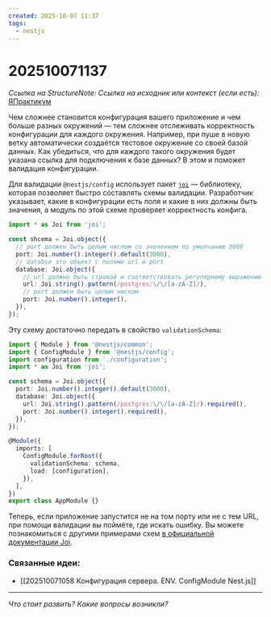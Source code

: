 ```yaml
---
created: 2025-10-07 11:37
tags:
  - nestjs
---
```

# 202510071137
*Ссылка на StructureNote:*
*Ссылка на исходник или контекст (если есть):* [ЯПрактикум](https://practicum.yandex.ru/trainer/backend-nodejs/lesson/64506ddc-7e9d-440a-acf6-bda3f77dd69f/)



Чем сложнее становится конфигурация вашего приложение и чем больше разных окружений — тем сложнее отслеживать корректность конфигурации для каждого окружения. Например, при пуше в новую ветку автоматически создаётся тестовое окружение со своей базой данных. Как убедиться, что для каждого такого окружения будет указана ссылка для подключения к базе данных? В этом и поможет валидация конфигурации.

Для валидации `@nestjs/config` использует пакет [`joi`](https://www.npmjs.com/package/joi) — библиотеку, которая позволяет быстро составлять схемы валидации. Разработчик указывает, какие в конфигурации есть поля и какие в них должны быть значения, а модуль по этой схеме проверяет корректность конфига.

```ts
import * as Joi from 'joi';

const shcema = Joi.object({
  // port должен быть целым числом со значением по умолчанию 3000
  port: Joi.number().integer().default(3000),
  // databse это объект с полями url и port
  database: Joi.object({
    // url должно быть строкой и соответствовать регулярному выражению
    url: Joi.string().pattern(/postgres:\/\/[a-zA-Z]/),
    // port должен быть целым числом
    port: Joi.number().integer(),
  }),
});
```
Эту схему достаточно передать в свойство `validationSchema`:
```ts
import { Module } from '@nestjs/common';
import { ConfigModule } from '@nestjs/config';
import configuration from './configuration';
import * as Joi from 'joi';

const schema = Joi.object({
  port: Joi.number().integer().default(3000),
  database: Joi.object({
    url: Joi.string().pattern(/postgres:\/\/[a-zA-Z]/).required(),
    port: Joi.number().integer().required(),
  }),
});

@Module({
  imports: [
    ConfigModule.forRoot({
      validationSchema: schema,
      load: [configuration],
    }),
  ],
})
export class AppModule {}
```

Теперь, если приложение запустится не на том порту или не с тем URL, при помощи валидации вы поймёте, где искать ошибку. Вы можете познакомиться с другими примерами схем [в официальной документации Joi](https://joi.dev/api/?v=17.6.0).
### Связанные идеи:
* [[202510071058 Конфигурация сервера. ENV. ConfigModule Nest.js]]

---

*Что стоит развить? Какие вопросы возникли?*